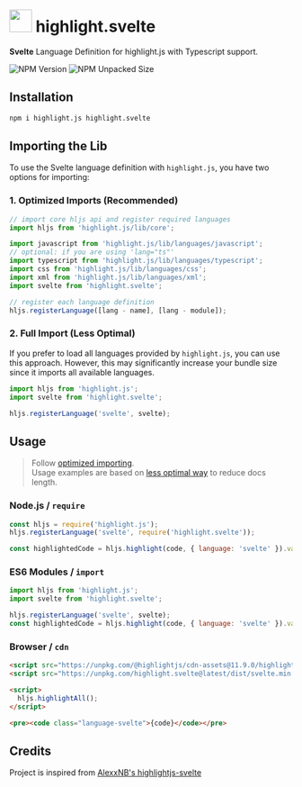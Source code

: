 # <img src="https://svelte.dev/favicon.png" height="40"> highlight.svelte

**Svelte** Language Definition for highlight.js with Typescript support.

![NPM Version](https://img.shields.io/npm/v/highlight.svelte?style=for-the-badge)
![NPM Unpacked Size](https://img.shields.io/npm/unpacked-size/highlight.svelte?style=for-the-badge)

## Installation

```bash
npm i highlight.js highlight.svelte
```

## Importing the Lib

To use the Svelte language definition with `highlight.js`, you have two options for importing:

### 1. Optimized Imports (Recommended)

```js
// import core hljs api and register required languages
import hljs from 'highlight.js/lib/core';

import javascript from 'highlight.js/lib/languages/javascript';
// optional: if you are using 'lang="ts"'
import typescript from 'highlight.js/lib/languages/typescript';
import css from 'highlight.js/lib/languages/css';
import xml from 'highlight.js/lib/languages/xml';
import svelte from 'highlight.svelte';

// register each language definition
hljs.registerLanguage([lang - name], [lang - module]);
```

### 2. Full Import (Less Optimal)

If you prefer to load all languages provided by `highlight.js`, you can use this approach. However, this may significantly increase your bundle size since it imports all available languages.

```js
import hljs from 'highlight.js';
import svelte from 'highlight.svelte';

hljs.registerLanguage('svelte', svelte);
```

## Usage

> Follow [optimized importing](#1-optimized-imports-recommended).\
> Usage examples are based on [less optimal way](#2-full-import-less-optimal) to reduce docs length.

### Node.js / `require`

```js
const hljs = require('highlight.js');
hljs.registerLanguage('svelte', require('highlight.svelte'));

const highlightedCode = hljs.highlight(code, { language: 'svelte' }).value;
```

### ES6 Modules / `import`

```js
import hljs from 'highlight.js';
import svelte from 'highlight.svelte';

hljs.registerLanguage('svelte', svelte);
const highlightedCode = hljs.highlight(code, { language: 'svelte' }).value;
```

### Browser / `cdn`

```html
<script src="https://unpkg.com/@highlightjs/cdn-assets@11.9.0/highlight.min.js"></script>
<script src="https://unpkg.com/highlight.svelte@latest/dist/svelte.min.js"></script>

<script>
  hljs.highlightAll();
</script>

<pre><code class="language-svelte">{code}</code></pre>
```

## Credits

Project is inspired from [AlexxNB's highlightjs-svelte](https://github.com/AlexxNB/highlightjs-svelte)
